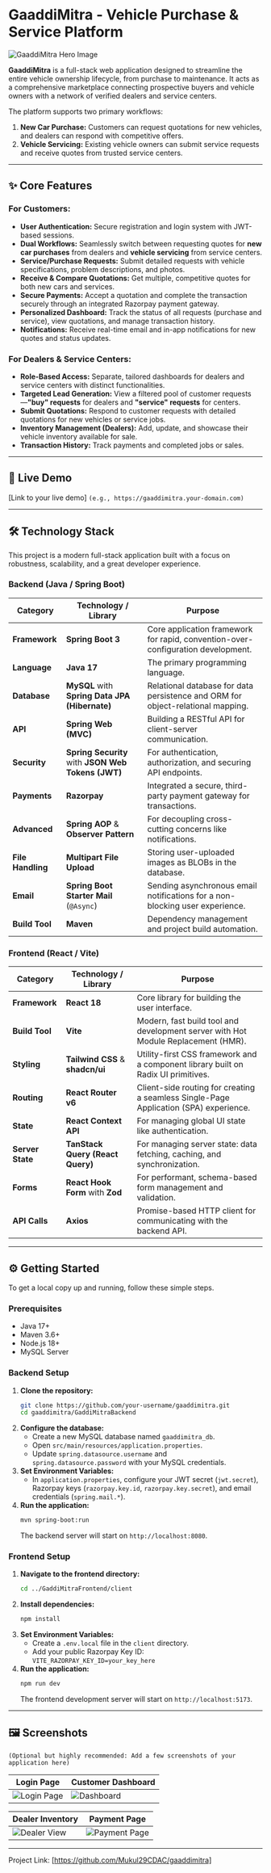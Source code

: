 # GaaddiMitra - Vehicle Purchase & Service Platform

![GaaddiMitra Hero Image](https://via.placeholder.com/1200x600.png?text=GaaddiMitra%20Application)

**GaaddiMitra** is a full-stack web application designed to streamline the entire vehicle ownership lifecycle, from purchase to maintenance. It acts as a comprehensive marketplace connecting prospective buyers and vehicle owners with a network of verified dealers and service centers.

The platform supports two primary workflows:
1.  **New Car Purchase:** Customers can request quotations for new vehicles, and dealers can respond with competitive offers.
2.  **Vehicle Servicing:** Existing vehicle owners can submit service requests and receive quotes from trusted service centers.

---

## ✨ Core Features

### For Customers:
- **User Authentication:** Secure registration and login system with JWT-based sessions.
- **Dual Workflows:** Seamlessly switch between requesting quotes for **new car purchases** from dealers and **vehicle servicing** from service centers.
- **Service/Purchase Requests:** Submit detailed requests with vehicle specifications, problem descriptions, and photos.
- **Receive & Compare Quotations:** Get multiple, competitive quotes for both new cars and services.
- **Secure Payments:** Accept a quotation and complete the transaction securely through an integrated Razorpay payment gateway.
- **Personalized Dashboard:** Track the status of all requests (purchase and service), view quotations, and manage transaction history.
- **Notifications:** Receive real-time email and in-app notifications for new quotes and status updates.

### For Dealers & Service Centers:
- **Role-Based Access:** Separate, tailored dashboards for dealers and service centers with distinct functionalities.
- **Targeted Lead Generation:** View a filtered pool of customer requests—**"buy" requests** for dealers and **"service" requests** for centers.
- **Submit Quotations:** Respond to customer requests with detailed quotations for new vehicles or service jobs.
- **Inventory Management (Dealers):** Add, update, and showcase their vehicle inventory available for sale.
- **Transaction History:** Track payments and completed jobs or sales.

---

## 🚀 Live Demo

[Link to your live demo] `(e.g., https://gaaddimitra.your-domain.com)`

---

## 🛠️ Technology Stack

This project is a modern full-stack application built with a focus on robustness, scalability, and a great developer experience.

### Backend (Java / Spring Boot)

| Category      | Technology / Library                                                              | Purpose                                                                          |
|---------------|-----------------------------------------------------------------------------------|----------------------------------------------------------------------------------|
| **Framework** | **Spring Boot 3**                                                                 | Core application framework for rapid, convention-over-configuration development. |
| **Language**  | **Java 17**                                                                       | The primary programming language.                                                |
| **Database**  | **MySQL** with **Spring Data JPA (Hibernate)**                                    | Relational database for data persistence and ORM for object-relational mapping.  |
| **API**       | **Spring Web (MVC)**                                                              | Building a RESTful API for client-server communication.                          |
| **Security**  | **Spring Security** with **JSON Web Tokens (JWT)**                                | For authentication, authorization, and securing API endpoints.                   |
| **Payments**  | **Razorpay**                                                                      | Integrated a secure, third-party payment gateway for transactions.               |
| **Advanced**  | **Spring AOP** & **Observer Pattern**                                             | For decoupling cross-cutting concerns like notifications.                        |
| **File Handling**| **Multipart File Upload**                                                       | Storing user-uploaded images as BLOBs in the database.                           |
| **Email**     | **Spring Boot Starter Mail** (`@Async`)                                           | Sending asynchronous email notifications for a non-blocking user experience.     |
| **Build Tool**| **Maven**                                                                         | Dependency management and project build automation.                              |

### Frontend (React / Vite)

| Category      | Technology / Library                                                              | Purpose                                                                               |
|---------------|-----------------------------------------------------------------------------------|---------------------------------------------------------------------------------------|
| **Framework** | **React 18**                                                                      | Core library for building the user interface.                                         |
| **Build Tool**| **Vite**                                                                          | Modern, fast build tool and development server with Hot Module Replacement (HMR).     |
| **Styling**   | **Tailwind CSS** & **shadcn/ui**                                                  | Utility-first CSS framework and a component library built on Radix UI primitives.     |
| **Routing**   | **React Router v6**                                                               | Client-side routing for creating a seamless Single-Page Application (SPA) experience. |
| **State**     | **React Context API**                                                             | For managing global UI state like authentication.                                     |
| **Server State** | **TanStack Query (React Query)**                                               | For managing server state: data fetching, caching, and synchronization.             |
| **Forms**     | **React Hook Form** with **Zod**                                                  | For performant, schema-based form management and validation.                        |
| **API Calls** | **Axios**                                                                         | Promise-based HTTP client for communicating with the backend API.                   |

---

## ⚙️ Getting Started

To get a local copy up and running, follow these simple steps.

### Prerequisites

- Java 17+
- Maven 3.6+
- Node.js 18+
- MySQL Server

### Backend Setup

1.  **Clone the repository:**
    ```sh
    git clone https://github.com/your-username/gaaddimitra.git
    cd gaaddimitra/GaddiMitraBackend
    ```
2.  **Configure the database:**
    - Create a new MySQL database named `gaaddimitra_db`.
    - Open `src/main/resources/application.properties`.
    - Update `spring.datasource.username` and `spring.datasource.password` with your MySQL credentials.
3.  **Set Environment Variables:**
    - In `application.properties`, configure your JWT secret (`jwt.secret`), Razorpay keys (`razorpay.key.id`, `razorpay.key.secret`), and email credentials (`spring.mail.*`).
4.  **Run the application:**
    ```sh
    mvn spring-boot:run
    ```
    The backend server will start on `http://localhost:8080`.

### Frontend Setup

1.  **Navigate to the frontend directory:**
    ```sh
    cd ../GaddiMitraFrontend/client
    ```
2.  **Install dependencies:**
    ```sh
    npm install
    ```
3.  **Set Environment Variables:**
    - Create a `.env.local` file in the `client` directory.
    - Add your public Razorpay Key ID: `VITE_RAZORPAY_KEY_ID=your_key_here`
4.  **Run the application:**
    ```sh
    npm run dev
    ```
    The frontend development server will start on `http://localhost:5173`.

---

## 🖼️ Screenshots

`(Optional but highly recommended: Add a few screenshots of your application here)`

| Login Page                                     | Customer Dashboard                                     |
| ---------------------------------------------- | ------------------------------------------------------ |
| ![Login Page](https://via.placeholder.com/400x300.png?text=Login+Screen) | ![Dashboard](https://via.placeholder.com/400x300.png?text=Customer+Dashboard) |

| Dealer Inventory                               | Payment Page                                           |
| ---------------------------------------------- | ------------------------------------------------------ |
| ![Dealer View](https://via.placeholder.com/400x300.png?text=Dealer+Inventory) | ![Payment Page](https://via.placeholder.com/400x300.png?text=Payment+Page) |


---


Project Link: [https://github.com/Mukul29CDAC/gaaddimitra]
